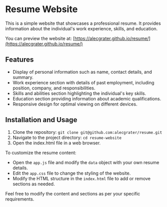 # Resume Website

This is a simple website that showcases a professional resume. It provides information about the individual's work experience, skills, and education.

You can preview the website at: [https://alecgrater.github.io/resume/](https://alecgrater.github.io/resume/)

## Features

- Display of personal information such as name, contact details, and summary.
- Work experience section with details of past employment, including position, company, and responsibilities.
- Skills and abilities section highlighting the individual's key skills.
- Education section providing information about academic qualifications.
- Responsive design for optimal viewing on different devices.

## Installation and Usage

1. Clone the repository: `git clone git@github.com:alecgrater/resume.git`
2. Navigate to the project directory: `cd resume-website`
3. Open the index.html file in a web browser.

To customize the resume content:
- Open the `app.js` file and modify the `data` object with your own resume details.
- Edit the `app.css` file to change the styling of the website.
- Modify the HTML structure in the `index.html` file to add or remove sections as needed.

Feel free to modify the content and sections as per your specific requirements.
